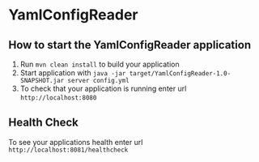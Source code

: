 # YamlConfigReader

How to start the YamlConfigReader application
---

1. Run `mvn clean install` to build your application
1. Start application with `java -jar target/YamlConfigReader-1.0-SNAPSHOT.jar server config.yml`
1. To check that your application is running enter url `http://localhost:8080`

Health Check
---

To see your applications health enter url `http://localhost:8081/healthcheck`
